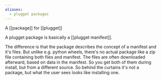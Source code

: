 ```yaml
---
aliases:
  - plugget packages
---
```

A [[package]] for [[plugget]]

A plugget package is basically a [[plugget manifest]].

The difference is that the package describes the concept of a manifest and it's files.
But unlike e.g. python wheels, there's no actual package like a zip file containing both files and manifest. The files are often downloaded afterward, based on data in the manifest.
So you get both of them during install, but from a different source.
So behind the curtains it's not a package, but what the user sees looks like installing one.